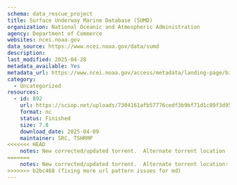 ```yaml
---
schema: data_rescue_project 
title: Surface Underway Marine Database (SUMD)
organization: National Oceanic and Atmospheric Administration
agency: Department of Commerce
websites: ncei.noaa.gov
data_source: https://www.ncei.noaa.gov/data/sumd
description: 
last_modified: 2025-04-28
metadata_available: Yes
metadata_url: https://www.ncei.noaa.gov/access/metadata/landing-page/bin/iso?id=gov.noaa.nodc:NCEI-SUMD
category:
  - Uncategorized
resources:
  - id: 892
    url: https://sciop.net/uploads/7304161afb57776cedf3b9bf71d1c89f3d956820
    format: nc
    status: Finished
    size: 7.8
    download_date: 2025-04-09
    maintainer: SRC, TSHRMP
<<<<<<< HEAD
    notes: New corrected/updated torrent.  Alternate torrent location  https//academictorrents.com/details/7304161afb57776cedf3b9bf71d1c89f3d956820
=======
    notes: New corrected/updated torrent.  Alternate torrent location:  https://academictorrents.com/details/7304161afb57776cedf3b9bf71d1c89f3d956820
>>>>>>> b2bc468 (fixing more url pattern issues for md)
---
```

